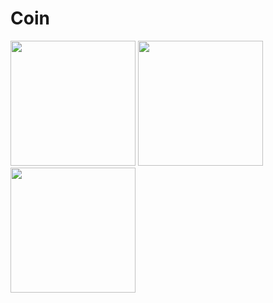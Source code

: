 # Coin

<img src="https://user-images.githubusercontent.com/86536988/197234076-6ec07e6e-7c0a-4317-b319-d4313d60ad03.png" width="200">  <img src="https://user-images.githubusercontent.com/86536988/197234082-c23c9b43-9821-493e-b962-52d88bad5a27.png" width="200">   <img src="https://user-images.githubusercontent.com/86536988/197234090-7826b95a-35e2-4274-80bd-d3ce7f23a1e4.png" width="200">
